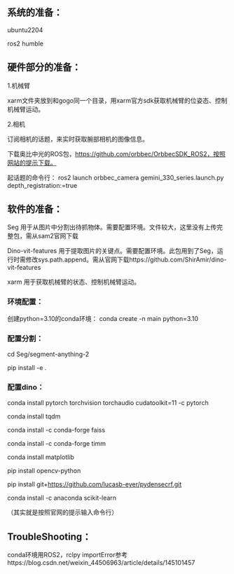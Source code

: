 ## 系统的准备：
ubuntu2204

ros2 humble


## 硬件部分的准备：

1.机械臂

xarm文件夹放到和gogo同一个目录，用xarm官方sdk获取机械臂的位姿态、控制机械臂运动。

2.相机

订阅相机的话题，来实时获取腕部相机的图像信息。

下载奥比中光的ROS包，https://github.com/orbbec/OrbbecSDK_ROS2，按照网站的提示下载。

起话题的命令行： ros2 launch orbbec_camera gemini_330_series.launch.py depth_registration:=true


## 软件的准备：
Seg 用于从图片中分割出待抓物体。需要配置环境。文件较大，这里没有上传完整包，需从sam2官网下载

Dino-vit-features 用于提取图片的关键点。需要配置环境。此包用到了Seg，运行时需修改sys.path.append。需从官网下载https://github.com/ShirAmir/dino-vit-features

xarm 用于获取机械臂的状态、控制机械臂运动。


### 环境配置：
创建python=3.10的conda环境：
conda create -n main python=3.10
### 配置分割：
cd Seg/segment-anything-2 

pip install -e .
### 配置dino：
 conda install pytorch torchvision torchaudio cudatoolkit=11 -c pytorch
 
 conda install tqdm
 
 conda install -c conda-forge faiss

 conda install -c conda-forge timm 
 
 conda install matplotlib
 
 pip install opencv-python

 pip install git+https://github.com/lucasb-eyer/pydensecrf.git

 conda install -c anaconda scikit-learn

（其实就是按照官网的提示输入命令行）




## TroubleShooting：
conda环境用ROS2，rclpy importError参考https://blog.csdn.net/weixin_44506963/article/details/145101457


